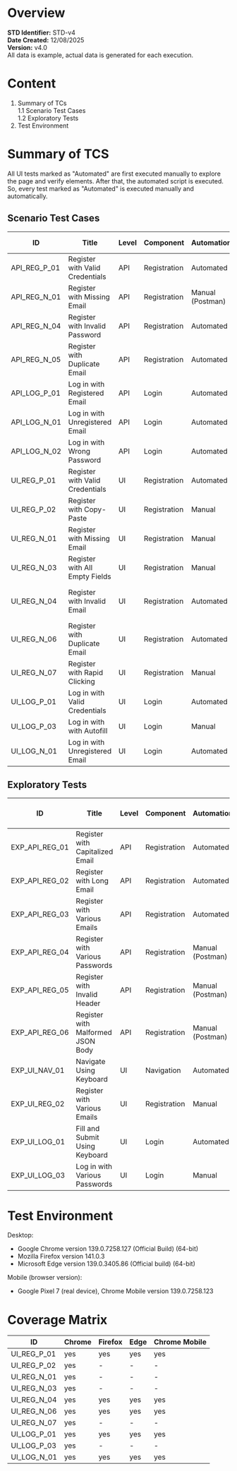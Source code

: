 # Overview

**STD Identifier:** STD-v4<br>
**Date Created:** 12/08/2025<br>
**Version:** v4.0<br>
All data is example, actual data is generated for each execution.

# Content

1. Summary of TCs<br>
  1.1 Scenario Test Cases<br>
  1.2 Exploratory Tests<br>
2. Test Environment<br>

# Summary of TCS

All UI tests marked as "Automated" are first executed manually to explore the page and verify elements. After that, the automated script is executed.
So, every test marked as "Automated" is executed manually and automatically.

## Scenario Test Cases

| ID           | Title                           | Level | Component    | Automation       | Reason for Inclusion                |
|--------------|---------------------------------|-------|--------------|------------------|-------------------------------------|
| API_REG_P_01 | Register with Valid Credentials | API   | Registration | Automated        | Functional flow                     |
| API_REG_N_01 | Register with Missing Email     | API   | Registration | Manual (Postman) | Functional flow, format errors      |
| API_REG_N_04 | Register with Invalid Password  | API   | Registration | Automated        | Functional flow                     |
| API_REG_N_05 | Register with Duplicate Email   | API   | Registration | Automated        | Functional flow                     |
| API_LOG_P_01 | Log in with Registered Email    | API   | Login        | Automated        | Functional flow                     |
| API_LOG_N_01 | Log in with Unregistered Email  | API   | Login        | Automated        | Functional flow                     |
| API_LOG_N_02 | Log in with Wrong Password      | API   | Login        | Automated        | Functional flow                     |
| UI_REG_P_01  | Register with Valid Credentials | UI    | Registration | Automated        | Functional flow                     |
| UI_REG_P_02  | Register with Copy-Paste        | UI    | Registration | Manual           | Functional flow                     |
| UI_REG_N_01  | Register with Missing Email     | UI    | Registration | Manual           | Missing of the key field            |
| UI_REG_N_03  | Register with All Empty Fields  | UI    | Registration | Manual           | Error handling                      |
| UI_REG_N_04  | Register with Invalid Email     | UI    | Registration | Automated        | Field validation on the client side |
| UI_REG_N_06  | Register with Duplicate Email   | UI    | Registration | Automated        | Functional flow                     |
| UI_REG_N_07  | Register with Rapid Clicking    | UI    | Registration | Manual           | Preventing duplicate submissions    |
| UI_LOG_P_01  | Log in with Valid Credentials   | UI    | Login        | Automated        | Functional flow                     |
| UI_LOG_P_03  | Log in with with Autofill       | UI    | Login        | Manual           | Functional flow                     |
| UI_LOG_N_01  | Log in with Unregistered Email  | UI    | Login        | Automated        | Error handling                      |

## Exploratory Tests

| ID             | Title                             | Level | Component    | Automation       | Reason for Inclusion |
|----------------|-----------------------------------|-------|--------------|------------------|----------------------|
| EXP_API_REG_01 | Register with Capitalized Email   | API   | Registration | Automated        | Practice             |
| EXP_API_REG_02 | Register with Long Email          | API   | Registration | Automated        | Practice             |
| EXP_API_REG_03 | Register with Various Emails      | API   | Registration | Automated        | Edge cases           |
| EXP_API_REG_04 | Register with Various Passwords   | API   | Registration | Manual (Postman) | Edge cases, security |
| EXP_API_REG_05 | Register with Invalid Header      | API   | Registration | Manual (Postman) | Format errors        |
| EXP_API_REG_06 | Register with Malformed JSON Body | API   | Registration | Manual (Postman) | Format errors        |
| EXP_UI_NAV_01  | Navigate Using Keyboard           | UI    | Navigation   | Automated        | Practice             |
| EXP_UI_REG_02  | Register with Various Emails      | UI    | Registration | Manual           | Edge cases           |
| EXP_UI_LOG_01  | Fill and Submit Using Keyboard    | UI    | Login        | Automated        | Practice             |
| EXP_UI_LOG_03  | Log in with Various Passwords     | UI    | Login        | Manual           | Edge cases           |

# Test Environment

Desktop:
- Google Chrome version 139.0.7258.127 (Official Build) (64-bit)
- Mozilla Firefox version 141.0.3
- Microsoft Edge version 139.0.3405.86 (Official build) (64-bit)

Mobile (browser version):
- Google Pixel 7 (real device), Chrome Mobile version 139.0.7258.123

# Coverage Matrix

| ID          | Chrome | Firefox | Edge | Chrome Mobile |
|-------------|--------|---------|------|---------------|
| UI_REG_P_01 | yes    | yes     | yes  | yes           |
| UI_REG_P_02 | yes    | -       | -    | -             |
| UI_REG_N_01 | yes    | -       | -    | -             |
| UI_REG_N_03 | yes    | -       | -    | -             |
| UI_REG_N_04 | yes    | yes     | yes  | yes           |
| UI_REG_N_06 | yes    | yes     | yes  | yes           |
| UI_REG_N_07 | yes    | -       | -    | -             |
| UI_LOG_P_01 | yes    | yes     | yes  | yes           |
| UI_LOG_P_03 | yes    | -       | -    | -             |
| UI_LOG_N_01 | yes    | yes     | yes  | yes           |


